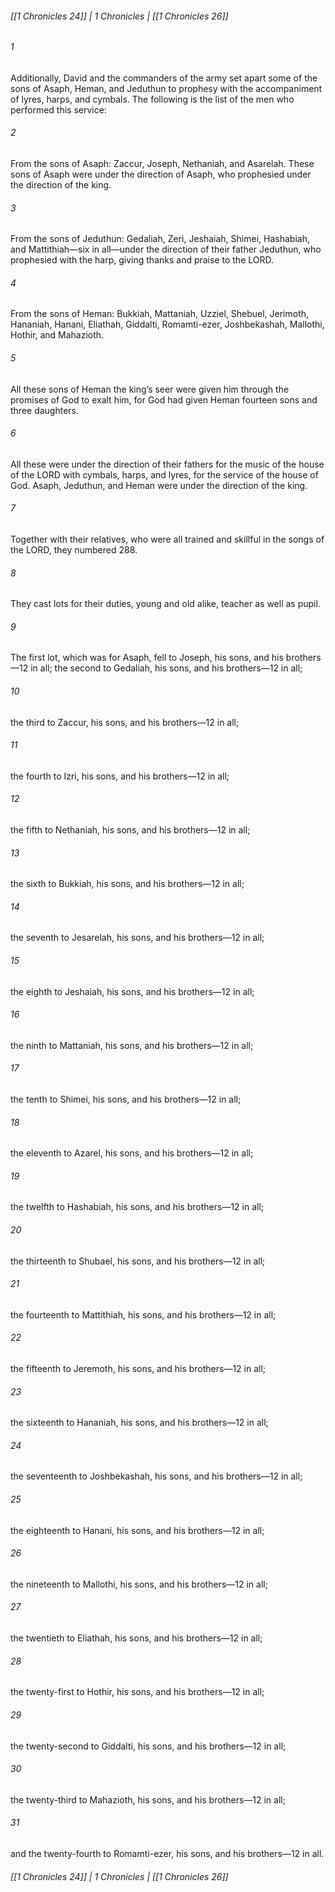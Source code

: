 ###### [[1 Chronicles 24]] | 1 Chronicles | [[1 Chronicles 26]]

###### 1
Additionally, David and the commanders of the army set apart some of the sons of Asaph, Heman, and Jeduthun to prophesy with the accompaniment of lyres, harps, and cymbals. The following is the list of the men who performed this service:
###### 2
From the sons of Asaph: Zaccur, Joseph, Nethaniah, and Asarelah. These sons of Asaph were under the direction of Asaph, who prophesied under the direction of the king.
###### 3
From the sons of Jeduthun: Gedaliah, Zeri, Jeshaiah, Shimei, Hashabiah, and Mattithiah—six in all—under the direction of their father Jeduthun, who prophesied with the harp, giving thanks and praise to the LORD.
###### 4
From the sons of Heman: Bukkiah, Mattaniah, Uzziel, Shebuel, Jerimoth, Hananiah, Hanani, Eliathah, Giddalti, Romamti-ezer, Joshbekashah, Mallothi, Hothir, and Mahazioth.
###### 5
All these sons of Heman the king’s seer were given him through the promises of God to exalt him, for God had given Heman fourteen sons and three daughters.
###### 6
All these were under the direction of their fathers for the music of the house of the LORD with cymbals, harps, and lyres, for the service of the house of God. Asaph, Jeduthun, and Heman were under the direction of the king.
###### 7
Together with their relatives, who were all trained and skillful in the songs of the LORD, they numbered 288.
###### 8
They cast lots for their duties, young and old alike, teacher as well as pupil.
###### 9
The first lot, which was for Asaph, fell to Joseph, his sons, and his brothers—12 in all; the second to Gedaliah, his sons, and his brothers—12 in all;
###### 10
the third to Zaccur, his sons, and his brothers—12 in all;
###### 11
the fourth to Izri, his sons, and his brothers—12 in all;
###### 12
the fifth to Nethaniah, his sons, and his brothers—12 in all;
###### 13
the sixth to Bukkiah, his sons, and his brothers—12 in all;
###### 14
the seventh to Jesarelah, his sons, and his brothers—12 in all;
###### 15
the eighth to Jeshaiah, his sons, and his brothers—12 in all;
###### 16
the ninth to Mattaniah, his sons, and his brothers—12 in all;
###### 17
the tenth to Shimei, his sons, and his brothers—12 in all;
###### 18
the eleventh to Azarel, his sons, and his brothers—12 in all;
###### 19
the twelfth to Hashabiah, his sons, and his brothers—12 in all;
###### 20
the thirteenth to Shubael, his sons, and his brothers—12 in all;
###### 21
the fourteenth to Mattithiah, his sons, and his brothers—12 in all;
###### 22
the fifteenth to Jeremoth, his sons, and his brothers—12 in all;
###### 23
the sixteenth to Hananiah, his sons, and his brothers—12 in all;
###### 24
the seventeenth to Joshbekashah, his sons, and his brothers—12 in all;
###### 25
the eighteenth to Hanani, his sons, and his brothers—12 in all;
###### 26
the nineteenth to Mallothi, his sons, and his brothers—12 in all;
###### 27
the twentieth to Eliathah, his sons, and his brothers—12 in all;
###### 28
the twenty-first to Hothir, his sons, and his brothers—12 in all;
###### 29
the twenty-second to Giddalti, his sons, and his brothers—12 in all;
###### 30
the twenty-third to Mahazioth, his sons, and his brothers—12 in all;
###### 31
and the twenty-fourth to Romamti-ezer, his sons, and his brothers—12 in all.

###### [[1 Chronicles 24]] | 1 Chronicles | [[1 Chronicles 26]]
